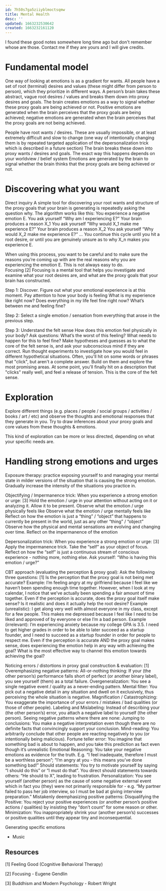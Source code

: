 ```yaml
---
id: 7h50s7ga5ziiyblmoctsqmw
title: Mental Health
desc: ''
updated: 1663232530642
created: 1663232161120
---
```

I found these good notes somewhere long time ago but don't remember whose are those. Contact me if they are yours and I will give credits.

# Fundamental model

One way of looking at emotions is as a gradient for wants. All people have a set of root (terminal) desires and values (these might differ from person to person), which they prioritize in different ways. A person’s brain takes these abstract, vague root desires / values and breaks them down into proxy desires and goals. The brain creates emotions as a way to signal whether these proxy goals are being achieved or not. Positive emotions are generated when the brain perceives that the proxy goals are being achieved; negative emotions are generated when the brain perceives that the proxy goals are not being achieved.

People have root wants / desires.
These are usually impossible, or at least extremely difficult and slow to change (one way of intentionally changing them is by repeated targeted application of the depersonalization trick which is described in a future section)
The brain breaks these down into proxy wants / desires and goals.
The exact way this happens depends on your worldview / belief system
Emotions are generated by the brain to signal whether the brain thinks that the proxy goals are being achieved or not.

# Discovering what you want
Direct inquiry
A simple tool for discovering your root wants and structure of the proxy goals that your brain is generating is repeatedly asking the question why. The algorithm works like this:
You experience a negative emotion E.
You ask yourself “Why am I experiencing E?” Your brain produces a reason X_1
You ask yourself “Why would X_1 make me experience E?” Your brain produces a reason X_2
You ask yourself “Why would X_2 make me experience E?” …
You continue this cycle until you hit a root desire, or until you are genuinely unsure as to why X_n makes you experience E.

When using this process, you want to be careful and to make sure the reasons you’re coming up with are the real reasons why you are experiencing the emotion E. This is not always easy to do.    
Focusing [2]
Focusing is a mental tool that helps you investigate and examine what your root desires are, and what are the proxy goals that your brain has constructed. 

Step 1: Discover. Figure out what your emotional experience is at this moment. Pay attention to how your body is feeling
What is my experience like right now?
Does everything in my life feel fine right now?
What’s between me and feeling fine?

Step 2: Select a single emotion / sensation from everything that arose in the previous step.

Step 3: Understand the felt sense
How does this emotion feel physically in your body?
Ask questions:
What’s the worst of this feeling?
What needs to happen for this to feel fine?
Make hypotheses and guesses as to what the core of the felt sense is, and ask your subconscious mind if they are correct.
Run thought experiments to investigate how you would feel in different hypothetical situations.
Often, you'll hit on some words or phrases that "click", but aren't a complete answer. Build on them and explore the most promising areas.
At some point, you'll finally hit on a description that "clicks" really well, and feel a release of tension. This is the core of the felt sense.

# Exploration
Explore different things (e.g.  places / people / social groups / activities / books / art / etc) and observe the thoughts and emotional responses that they generate in you. Try to draw inferences about your proxy goals and core values from these thoughts & emotions.

This kind of exploration can be more or less directed, depending on what your specific needs are.


# Handling strong emotions and urges

Exposure therapy: practice exposing yourself to and managing your mental state in milder versions of the situation that is causing the strong emotion. Gradually increase the intensity of the situations you practice in.

Objectifying / Impermanence trick: When you experience a strong emotion or urge: [3]
Hold the emotion / urge in your attention without acting on it or analyzing it. Allow it to be present.
Observe what the emotion / urge physically feels like
Observe what the emotion / urge mentally feels like
Reflect on how the emotion is just a “thing” / “object” that happens to currently be present in the world, just as any other “thing” / “object”
Observe how the physical and mental sensations are evolving and changing over time.
Reflect on the impermanence of the emotion

Depersonalization trick: When you experience a strong emotion or urge: [3]
Apply the impermanence trick.
Take the “self” as your object of focus. Reflect on how the “self” is just a continuous stream of conscious experience - nothing more, nothing else.
Ask yourself: “Who is having this emotion / urge?”

CBT approach (evaluating the perception & proxy goal): Ask the following three questions: [1]
Is the perception that the proxy goal is not being met accurate?
Example: I’m feeling angry at my girlfriend because I feel like we haven’t been spending enough time together. However, when I look at my calendar, I notice that we’ve actually been spending a fair amount of time together.
Even if the perception is accurate, does the proxy goal itself make sense? Is it realistic and does it actually help the root desire?
Example (unrealistic): I get along very well with almost everyone in my class, except for a few people. This makes me depressed because I feel like I need to be liked and approved of by everyone or else I’m a bad person.
Example (irrelevant): I’m experiencing anxiety because my college GPA is 3.5. I need to get higher grades in order to be able to later succeed as a startup founder, and I need to succeed as a startup founder in order for people to respect me.
Even if the perception is accurate AND the proxy goal makes sense, does experiencing the emotion help in any way with achieving the goal? What is the most effective way to channel this emotion towards achieving the goal?


Noticing errors / distortions in proxy goal construction & evaluation: [1]
Overemphasizing negative patterns:
All-or-nothing thinking: If your (the other person’s) performance falls short of perfect (or another binary label), you see yourself (them) as a total failure.
Overgeneralization: You see a single negative event / quality as a never-ending pattern.
Mental filter: You pick out a negative detail in any situation and dwell on it exclusively, thus perceiving the whole situation is negative.
Magnification / Catastrophizing: You exaggerate the importance of your errors / mistakes / bad qualities (or those of other people).
Labeling and Mislabeling: Instead of describing your (the other person’s) error, you attach a negative label to yourself (the other person).
Seeing negative patterns where there are none:
Jumping to conclusions: You make a negative interpretation even though there are no definite facts that convincingly support your conclusion.
Mind-reading: You arbitrarily conclude that other people are reacting negatively to you (or intentionally being malicious).
Fortune teller error: You imagine that something bad is about to happen, and you take this prediction as fact even though it’s unrealistic
Emotional Reasoning: You take your negative emotions as evidence for the truth. E.g. “I feel inadequate, therefore I must be a worthless person”; “I’m angry at you - this means you’ve done something bad!”
Should statements: You try to motivate yourself by saying “I should do this” or “I must do that”. You direct should statements towards others: “He should to X”, leading to frustration.
Personalization: You see yourself (another person) as the cause of some negative external event which in fact you (they) were not primarily responsible for - e.g. “My partner failed to pass her job interview, so I must be bad at giving interview preparation.”
Mistakenly deemphasizing positive patterns:
Disqualifying the Positive: You reject your positive experiences (or another person’s positive actions / qualities) by insisting they “don’t count” for some reason or other.
Minimization: You inappropriately shrink your (another person’s) successes or positive qualities until they appear tiny and inconsequential.

Generating specific emotions

- Music

## Resources
[1] Feeling Good (Cognitive Behavioral Therapy)

[2] Focusing - Eugene Gendlin

[3] Buddhism and Modern Psychology - Robert Wright

